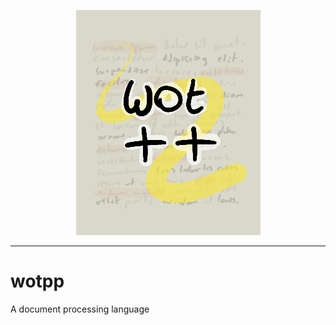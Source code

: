 <p align="center">
  <img src="logos/logo.png">
</p>

---

# wotpp
A document processing language


